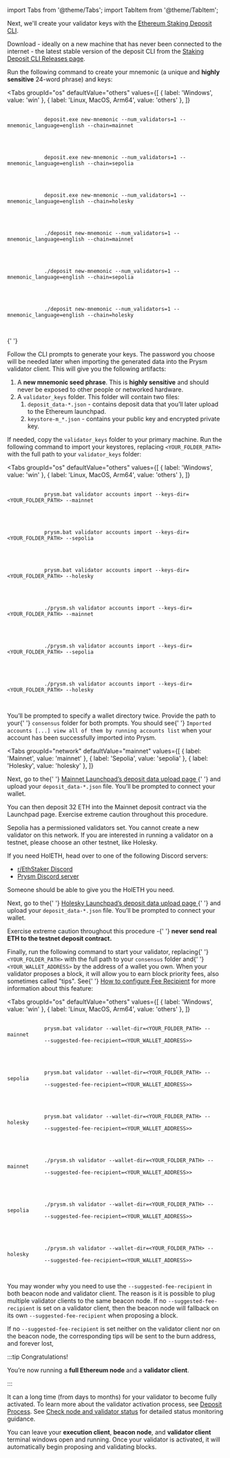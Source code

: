 import Tabs from '@theme/Tabs';
import TabItem from '@theme/TabItem';

Next, we'll create your validator keys with the [Ethereum Staking Deposit CLI](https://github.com/ethereum/staking-deposit-cli).

Download - ideally on a new machine that has never been connected to the internet - the latest stable version of the deposit CLI from the [Staking Deposit CLI Releases page](https://github.com/ethereum/staking-deposit-cli/releases).

Run the following command to create your mnemonic (a unique and <strong>highly sensitive</strong> 24-word phrase) and keys:

<Tabs
  groupId="os"
  defaultValue="others"
  values={[
    { label: 'Windows', value: 'win' },
    { label: 'Linux, MacOS, Arm64', value: 'others' },
  ]}
>
  <TabItem value="win">
    <Tabs
      groupId="network"
      defaultValue="mainnet"
      values={[
        { label: 'Mainnet', value: 'mainnet' },
        { label: 'Sepolia', value: 'sepolia' },
        { label: 'Holesky', value: 'holesky' },
      ]}
    >
      <TabItem value="mainnet">
        <pre>
          <code>
            deposit.exe new-mnemonic --num_validators=1 --mnemonic_language=english --chain=mainnet
          </code>
        </pre>
      </TabItem>
      <TabItem value="sepolia">
        <pre>
          <code>
            deposit.exe new-mnemonic --num_validators=1 --mnemonic_language=english --chain=sepolia
          </code>
        </pre>
      </TabItem>
      <TabItem value="holesky">
        <pre>
          <code>
            deposit.exe new-mnemonic --num_validators=1 --mnemonic_language=english --chain=holesky
          </code>
        </pre>
      </TabItem>
    </Tabs>
  </TabItem>
  <TabItem value="others">
    <Tabs
      groupId="network"
      defaultValue="mainnet"
      values={[
        { label: 'Mainnet', value: 'mainnet' },
        { label: 'Sepolia', value: 'sepolia' },
        { label: 'Holesky', value: 'holesky' },
      ]}
    >
      <TabItem value="mainnet">
        <pre>
          <code>
            ./deposit new-mnemonic --num_validators=1 --mnemonic_language=english --chain=mainnet
          </code>
        </pre>
      </TabItem>
      <TabItem value="sepolia">
        <pre>
          <code>
            ./deposit new-mnemonic --num_validators=1 --mnemonic_language=english --chain=sepolia
          </code>
        </pre>
      </TabItem>
      <TabItem value="holesky">
        <pre>
          <code>
            ./deposit new-mnemonic --num_validators=1 --mnemonic_language=english --chain=holesky
          </code>
        </pre>
      </TabItem>
    </Tabs>
  </TabItem>
</Tabs>

{' '}
<p>
  Follow the CLI prompts to generate your keys. The password you choose will be needed later when
  importing the generated data into the Prysm validator client. This will give you the following
  artifacts:
</p>
<ol>
  <li>
    A <strong>new mnemonic seed phrase</strong>. This is <strong>highly sensitive</strong> and
    should never be exposed to other people or networked hardware.
  </li>
  <li>
    A <code>validator_keys</code> folder. This folder will contain two files:
    <ol>
      <li>
        <code>deposit_data-*.json</code> - contains deposit data that you’ll later upload to the
        Ethereum launchpad.
      </li>
      <li>
        <code>keystore-m_*.json</code> - contains your public key and encrypted private key.
      </li>
    </ol>
  </li>
</ol>
<p>
  If needed, copy the <code>validator_keys</code> folder to your primary machine. Run the following
  command to import your keystores, replacing <code>&lt;YOUR_FOLDER_PATH&gt;</code> with the full
  path to your <code>validator_keys</code> folder:
</p>

<Tabs
  groupId="os"
  defaultValue="others"
  values={[
    { label: 'Windows', value: 'win' },
    { label: 'Linux, MacOS, Arm64', value: 'others' },
  ]}
>
  <TabItem value="win">
    <Tabs
      groupId="network"
      defaultValue="mainnet"
      values={[
        { label: 'Mainnet', value: 'mainnet' },
        { label: 'Sepolia', value: 'sepolia' },
        { label: 'Holesky', value: 'holesky' },
      ]}
    >
      <TabItem value="mainnet">
        <pre>
          <code>
            prysm.bat validator accounts import --keys-dir=&lt;YOUR_FOLDER_PATH&gt; --mainnet
          </code>
        </pre>
      </TabItem>
      <TabItem value="sepolia">
        <pre>
          <code>
            prysm.bat validator accounts import --keys-dir=&lt;YOUR_FOLDER_PATH&gt; --sepolia
          </code>
        </pre>
      </TabItem>
      <TabItem value="holesky">
        <pre>
          <code>
            prysm.bat validator accounts import --keys-dir=&lt;YOUR_FOLDER_PATH&gt; --holesky
          </code>
        </pre>
      </TabItem>
    </Tabs>
  </TabItem>
  <TabItem value="others">
    <Tabs
      groupId="network"
      defaultValue="mainnet"
      values={[
        { label: 'Mainnet', value: 'mainnet' },
        { label: 'Sepolia', value: 'sepolia' },
        { label: 'Holesky', value: 'holesky' },
      ]}
    >
      <TabItem value="mainnet">
        <pre>
          <code>
            ./prysm.sh validator accounts import --keys-dir=&lt;YOUR_FOLDER_PATH&gt; --mainnet
          </code>
        </pre>
      </TabItem>
      <TabItem value="sepolia">
        <pre>
          <code>
            ./prysm.sh validator accounts import --keys-dir=&lt;YOUR_FOLDER_PATH&gt; --sepolia
          </code>
        </pre>
      </TabItem>
      <TabItem value="holesky">
        <pre>
          <code>
            ./prysm.sh validator accounts import --keys-dir=&lt;YOUR_FOLDER_PATH&gt; --holesky
          </code>
        </pre>
      </TabItem>
    </Tabs>
  </TabItem>
</Tabs>

<p>
  You’ll be prompted to specify a wallet directory twice. Provide the path to your{' '}
  <code>consensus</code> folder for both prompts. You should see{' '}
  <code>Imported accounts [...] view all of them by running accounts list</code> when your account
  has been successfully imported into Prysm.
</p>

<Tabs
  groupId="network"
  defaultValue="mainnet"
  values={[
    { label: 'Mainnet', value: 'mainnet' },
    { label: 'Sepolia', value: 'sepolia' },
    { label: 'Holesky', value: 'holesky' },
  ]}
>
  <TabItem value="mainnet">
    <p>
      Next, go to the{' '}
      <a href="https://launchpad.ethereum.org/en/upload-deposit-data">
        Mainnet Launchpad’s deposit data upload page
      </a>{' '}
      and upload your <code>deposit_data-*.json</code> file. You’ll be prompted to connect your
      wallet.
    </p>
    <p>
      You can then deposit 32 ETH into the Mainnet deposit contract via the Launchpad page. Exercise
      extreme caution throughout this procedure.
    </p>
  </TabItem>
  <TabItem value="sepolia">
    <p>
      Sepolia has a permissioned validators set. You cannot create a new validator on this network.
      If you are interested in running a validator on a testnet, please choose an other testnet,
      like Holesky.
    </p>
  </TabItem>
  <TabItem value="holesky">
    <p>If you need HolETH, head over to one of the following Discord servers:</p>
    <ul>
      <li>
        <a href="https://discord.gg/ethstaker">r/EthStaker Discord</a>
      </li>
      <li>
        <a href="https://discord.gg/prysmaticlabs">Prysm Discord server</a>
      </li>
    </ul>
    <p>Someone should be able to give you the HolETH you need.</p>
    <p>
      Next, go to the{' '}
      <a href="https://holesky.launchpad.ethereum.org/en/upload-deposit-data">
        Holesky Launchpad’s deposit data upload page
      </a>{' '}
      and upload your <code>deposit_data-*.json</code> file. You’ll be prompted to connect your
      wallet.
    </p>
    <p>
      Exercise extreme caution throughout this procedure -{' '}
      <strong>never send real ETH to the testnet deposit contract.</strong>
    </p>
  </TabItem>
</Tabs>
<p>
  Finally, run the following command to start your validator, replacing{' '}
  <code>&lt;YOUR_FOLDER_PATH&gt;</code> with the full path to your <code>consensus</code> folder and{' '}
  <code>&lt;YOUR_WALLET_ADDRESS&gt;</code> by the address of a wallet you own. When your validator
  proposes a block, it will allow you to earn block priority fees, also sometimes called "tips". See{' '}
  <a href="../execution-node/fee-recipient">How to configure Fee Recipient</a> for more information
  about this feature:
</p>

<Tabs
  groupId="os"
  defaultValue="others"
  values={[
    { label: 'Windows', value: 'win' },
    { label: 'Linux, MacOS, Arm64', value: 'others' },
  ]}
>
  <TabItem value="win">
    <Tabs
      groupId="network"
      defaultValue="mainnet"
      values={[
        { label: 'Mainnet', value: 'mainnet' },
        { label: 'Sepolia', value: 'sepolia' },
        { label: 'Holesky', value: 'holesky' },
      ]}
    >
      <TabItem value="mainnet">
        <pre>
          <code>
            prysm.bat validator --wallet-dir=&lt;YOUR_FOLDER_PATH&gt; --mainnet
            --suggested-fee-recipient=&lt;YOUR_WALLET_ADDRESS>&gt;
          </code>
        </pre>
      </TabItem>
      <TabItem value="sepolia">
        <pre>
          <code>
            prysm.bat validator --wallet-dir=&lt;YOUR_FOLDER_PATH&gt; --sepolia
            --suggested-fee-recipient=&lt;YOUR_WALLET_ADDRESS>&gt;
          </code>
        </pre>
      </TabItem>
      <TabItem value="holesky">
        <pre>
          <code>
            prysm.bat validator --wallet-dir=&lt;YOUR_FOLDER_PATH&gt; --holesky
            --suggested-fee-recipient=&lt;YOUR_WALLET_ADDRESS>&gt;
          </code>
        </pre>
      </TabItem>
    </Tabs>
  </TabItem>
  <TabItem value="others">
    <Tabs
      groupId="network"
      defaultValue="mainnet"
      values={[
        { label: 'Mainnet', value: 'mainnet' },
        { label: 'Sepolia', value: 'sepolia' },
        { label: 'Holesky', value: 'holesky' },
      ]}
    >
      <TabItem value="mainnet">
        <pre>
          <code>
            ./prysm.sh validator --wallet-dir=&lt;YOUR_FOLDER_PATH&gt; --mainnet
            --suggested-fee-recipient=&lt;YOUR_WALLET_ADDRESS>&gt;
          </code>
        </pre>
      </TabItem>
      <TabItem value="sepolia">
        <pre>
          <code>
            ./prysm.sh validator --wallet-dir=&lt;YOUR_FOLDER_PATH&gt; --sepolia
            --suggested-fee-recipient=&lt;YOUR_WALLET_ADDRESS>&gt;
          </code>
        </pre>
      </TabItem>
      <TabItem value="holesky">
        <pre>
          <code>
            ./prysm.sh validator --wallet-dir=&lt;YOUR_FOLDER_PATH&gt; --holesky
            --suggested-fee-recipient=&lt;YOUR_WALLET_ADDRESS>&gt;
          </code>
        </pre>
      </TabItem>
    </Tabs>
  </TabItem>
</Tabs>

<p>
  You may wonder why you need to use the <code>--suggested-fee-recipient</code> in both beacon node
  and validator client. The reason is it is possible to plug multiple validator clients to the same
  beacon node. If no <code>--suggested-fee-recipient</code> is set on a validator client, then the
  beacon node will fallback on its own <code>--suggested-fee-recipient</code> when proposing a
  block.
</p>
<p>
  If no <code>--suggested-fee-recipient</code> is set neither on the validator client nor on the
  beacon node, the corresponding tips will be sent to the burn address, and forever lost,
</p>

:::tip Congratulations!

You’re now running a <strong>full Ethereum node</strong> and a <strong>validator client</strong>.

:::

It can a long time (from days to months) for your validator to become fully activated. To learn more about the validator activation process, see [Deposit Process](https://kb.beaconcha.in/ethereum-2.0-depositing). See [Check node and validator status](https://docs.prylabs.network/docs/monitoring/checking-status) for detailed status monitoring guidance.

You can leave your **execution client**, **beacon node**, and **validator client** terminal windows open and running. Once your validator is activated, it will automatically begin proposing and validating blocks.
